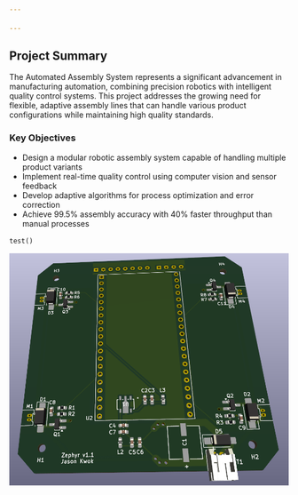 ```yaml
---

---
```


## Project Summary

The Automated Assembly System represents a significant advancement in manufacturing automation, combining precision robotics with intelligent quality control systems. This project addresses the growing need for flexible, adaptive assembly lines that can handle various product configurations while maintaining high quality standards.

### Key Objectives
- Design a modular robotic assembly system capable of handling multiple product variants
- Implement real-time quality control using computer vision and sensor feedback
- Develop adaptive algorithms for process optimization and error correction
- Achieve 99.5% assembly accuracy with 40% faster throughput than manual processes

```python
test()
```

![3D prototype board[caption]](./assets/Board_3D_Proto.png "3D render of prototype board - v1.1")
